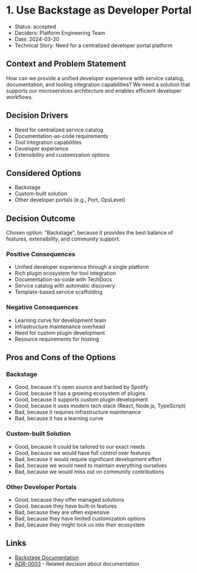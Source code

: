 # 1. Use Backstage as Developer Portal

* Status: accepted
* Deciders: Platform Engineering Team
* Date: 2024-03-20
* Technical Story: Need for a centralized developer portal platform

## Context and Problem Statement

How can we provide a unified developer experience with service catalog, documentation, and tooling integration capabilities? We need a solution that supports our microservices architecture and enables efficient developer workflows.

## Decision Drivers

* Need for centralized service catalog
* Documentation-as-code requirements
* Tool integration capabilities
* Developer experience
* Extensibility and customization options

## Considered Options

* Backstage
* Custom-built solution
* Other developer portals (e.g., Port, OpsLevel)

## Decision Outcome

Chosen option: "Backstage", because it provides the best balance of features, extensibility, and community support.

### Positive Consequences

* Unified developer experience through a single platform
* Rich plugin ecosystem for tool integration
* Documentation-as-code with TechDocs
* Service catalog with automatic discovery
* Template-based service scaffolding

### Negative Consequences

* Learning curve for development team
* Infrastructure maintenance overhead
* Need for custom plugin development
* Resource requirements for hosting

## Pros and Cons of the Options

### Backstage

* Good, because it's open source and backed by Spotify
* Good, because it has a growing ecosystem of plugins
* Good, because it supports custom plugin development
* Good, because it uses modern tech stack (React, Node.js, TypeScript)
* Bad, because it requires infrastructure maintenance
* Bad, because it has a learning curve

### Custom-built Solution

* Good, because it could be tailored to our exact needs
* Good, because we would have full control over features
* Bad, because it would require significant development effort
* Bad, because we would need to maintain everything ourselves
* Bad, because we would miss out on community contributions

### Other Developer Portals

* Good, because they offer managed solutions
* Good, because they have built-in features
* Bad, because they are often expensive
* Bad, because they have limited customization options
* Bad, because they might lock us into their ecosystem

## Links

* [Backstage Documentation](https://backstage.io/docs)
* [ADR-0003](0003-techdocs-with-mkdocs.md) - Related decision about documentation